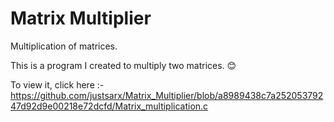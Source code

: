 # Matrix Multiplier
Multiplication of matrices.

This is a program I created to multiply two matrices. 😊 

To view it, click here :- 
https://github.com/justsarx/Matrix_Multiplier/blob/a8989438c7a25205379247d92d9e00218e72dcfd/Matrix_multiplication.c
